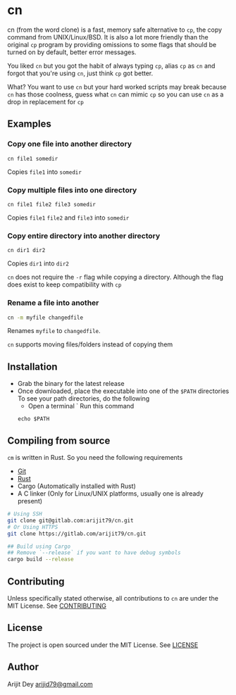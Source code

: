 # cn
cn (from the word clone) is a fast, memory safe alternative to `cp`, the copy command from UNIX/Linux/BSD. 
It is also a lot more friendly than the original `cp` program by providing omissions to some flags
that should be turned on by default, better error messages.

You liked `cn` but you got the habit of always typing `cp`, alias `cp` as `cn`
and forgot that you're using `cn`, just think `cp` got better.

What? You want to use `cn` but your hard worked scripts may break because `cn` has those coolness,
guess what `cn` can mimic `cp` so you can use `cn` as a drop in replacement for `cp`

## Examples
### Copy one file into another directory
```
cn file1 somedir
```

Copies `file1` into `somedir`

### Copy multiple files into one directory
```
cn file1 file2 file3 somedir
```

Copies `file1` `file2` and `file3` into `somedir`

### Copy entire directory into another directory
```
cn dir1 dir2
```
Copies `dir1` into `dir2`

`cn` does not require the `-r` flag while copying a directory. Although the flag does exist to 
keep compatibility with `cp`

### Rename a file into another
``` sh
cn -m myfile changedfile
```

Renames `myfile` to `changedfile`.

`cn` supports moving files/folders instead of copying them

## Installation
- Grab the binary for the latest release
- Once downloaded, place the executable into one of the `$PATH` directories
To see your path directories, do the following
    - Open a terminal
    ` Run this command
    ```
    echo $PATH
    ```

## Compiling from source
`cm` is written in Rust. So you need the following requirements
- [Git](https://git-scm.org/downloads)
- [Rust](https://rust-lang.org/tools/install)
- Cargo (Automatically installed with Rust)
- A C linker (Only for Linux/UNIX platforms, usually one is already present)

``` sh
# Using SSH
git clone git@gitlab.com:arijit79/cn.git
# Or Using HTTPS
git clone https://gitlab.com/arijit79/cn.git

## Build using Cargo
## Remove `--release` if you want to have debug symbols
cargo build --release
```

## Contributing
Unless specifically stated otherwise, all contributions to `cn` are
under the MIT License. See [CONTRIBUTING](CONTRIBUTING.md)

## License
The project is open sourced under the MIT License. See [LICENSE](LICENSE)

## Author
Arijit Dey <arijid79@gmail.com>